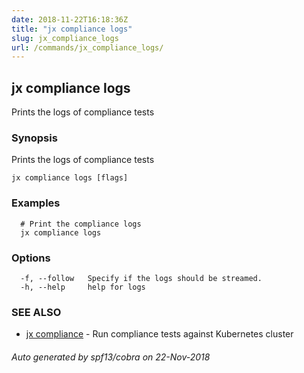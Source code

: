 ```yaml
---
date: 2018-11-22T16:18:36Z
title: "jx compliance logs"
slug: jx_compliance_logs
url: /commands/jx_compliance_logs/
---
```

## jx compliance logs

Prints the logs of compliance tests

### Synopsis

Prints the logs of compliance tests

```
jx compliance logs [flags]
```

### Examples

```
  # Print the compliance logs
  jx compliance logs
```

### Options

```
  -f, --follow   Specify if the logs should be streamed.
  -h, --help     help for logs
```

### SEE ALSO

* [jx compliance](/commands/jx_compliance/)	 - Run compliance tests against Kubernetes cluster

###### Auto generated by spf13/cobra on 22-Nov-2018
